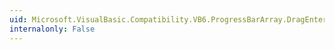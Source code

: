 ```yaml
---
uid: Microsoft.VisualBasic.Compatibility.VB6.ProgressBarArray.DragEnter
internalonly: False
---
```

